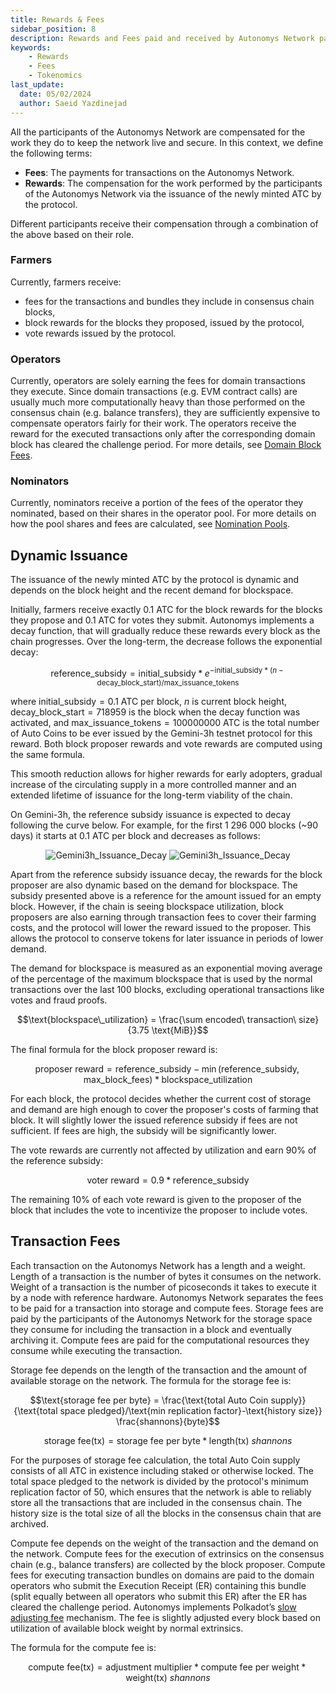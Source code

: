 ```yaml
---
title: Rewards & Fees
sidebar_position: 8
description: Rewards and Fees paid and received by Autonomys Network participants
keywords:
    - Rewards
    - Fees
    - Tokenomics
last_update:
  date: 05/02/2024
  author: Saeid Yazdinejad
---
```


All the participants of the Autonomys Network are compensated for the work they do to keep the network live and secure. In this context, we define the following terms:
- **Fees**: The payments for transactions on the Autonomys Network.
- **Rewards**: The compensation for the work performed by the participants of the Autonomys Network via the issuance of the newly minted ATC by the protocol.

Different participants receive their compensation through a combination of the above based on their role.

### Farmers

Currently, farmers receive: 
- fees for the transactions and bundles they include in consensus chain blocks,
- block rewards for the blocks they proposed, issued by the protocol,
- vote rewards issued by the protocol.

### Operators 

Currently, operators are solely earning the fees for domain transactions they execute. Since domain transactions (e.g. EVM contract calls) are usually much more computationally heavy than those performed on the consensus chain (e.g. balance transfers), they are sufficiently expensive to compensate operators fairly for their work. The operators receive the reward for the executed transactions only after the corresponding domain block has cleared the challenge period. For more details, see [Domain Block Fees](/docs/decex/domains/workflow.md#domain-block-fees).

### Nominators

Currently, nominators receive a portion of the fees of the operator they nominated, based on their shares in the operator pool. For more details on how the pool shares and fees are calculated, see [Nomination Pools](/docs/decex/staking.md#nomination-pools).

## Dynamic Issuance

The issuance of the newly minted ATC by the protocol is dynamic and depends on the block height and the recent demand for blockspace.

Initially, farmers receive exactly 0.1 ATC for the block rewards for the blocks they propose and 0.1 ATC for votes they submit. Autonomys implements a decay function, that will gradually reduce these rewards every block as the chain progresses. Over the long-term, the decrease follows the exponential decay:

$$\text{reference\_subsidy}=\text{initial\_subsidy}*e^{-\text{initial\_subsidy}*(n-\text{decay\_block\_start})/\text{max\_issuance\_tokens}}$$

where $\text{initial\_subsidy}=0.1$ ATC per block, $n$ is current block height, $\text{decay\_block\_start}=718 959$ is the block when the decay function was activated, and $\text{max\_issuance\_tokens}=100 000 000$ ATC is the total number of Auto Coins to be ever issued by the Gemini-3h testnet protocol for this reward. Both block proposer rewards and vote rewards are computed using the same formula.

This smooth reduction allows for higher rewards for early adopters, gradual increase of the circulating supply in a more controlled manner and an extended lifetime of issuance for the long-term viability of the chain.

On Gemini-3h, the reference subsidy issuance is expected to decay following the curve below. For example, for the first 1 296 000 blocks (~90 days) it starts at 0.1 ATC per block and decreases as follows:

<div align="center">
    <img src="/img/Gemini3h_Issuance_Decay-light.svg#gh-light-mode-only" alt="Gemini3h_Issuance_Decay" />
    <img src="/img/Gemini3h_Issuance_Decay-dark.svg#gh-dark-mode-only" alt="Gemini3h_Issuance_Decay" />
</div>

Apart from the reference subsidy issuance decay, the rewards for the block proposer are also dynamic based on the demand for blockspace. The subsidy presented above is a reference for the amount issued for an empty block. However, if the chain is seeing blockspace utilization, block proposers are also earning through transaction fees to cover their farming costs, and the protocol will lower the reward issued to the proposer. This allows the protocol to conserve tokens for later issuance in periods of lower demand. 

The demand for blockspace is measured as an exponential moving average of the percentage of the maximum blockspace that is used by the normal transactions over the last 100 blocks, excluding operational transactions like votes and fraud proofs. 

$$\text{blockspace\_utilization} = \frac{\sum encoded\ transaction\ size}{3.75 \text{MiB}}$$

The final formula for the block proposer reward is:

$$\text{proposer reward}=\text{reference\_subsidy}-\min(\text{reference\_subsidy},\text{max\_block\_fees})*\text{blockspace\_utilization}$$

For each block, the protocol decides whether the current cost of storage and demand are high enough to cover the proposer's costs of farming that block. It will slightly lower the issued reference subsidy if fees are not sufficient. If fees are high, the subsidy will be significantly lower.

The vote rewards are currently not affected by utilization and earn 90% of the reference subsidy:

$$\text{voter reward}=0.9*\text{reference\_subsidy}$$

The remaining 10% of each vote reward is given to the proposer of the block that includes the vote to incentivize the proposer to include votes.

## Transaction Fees

Each transaction on the Autonomys Network has a length and a weight. Length of a transaction is the number of bytes it consumes on the network. Weight of a transaction is the number of picoseconds it takes to execute it by a node with reference hardware.
Autonomys Network separates the fees to be paid for a transaction into storage and compute fees. Storage fees are paid by the participants of the Autonomys Network for the storage space they consume for including the transaction in a block and eventually archiving it. Compute fees are paid for the computational resources they consume while executing the transaction.

Storage fee depends on the length of the transaction and the amount of available storage on the network. The formula for the storage fee is:

$$\text{storage fee per byte}  = \frac{\text{total Auto Coin supply}}{\text{total space pledged}/\text{min replication factor}-\text{history size}} \frac{shannons}{byte}$$ 

$$\text{storage fee} \left(\text{tx}\right) = \text{storage fee per byte}*\text{length(tx)}\ shannons$$

For the purposes of storage fee calculation, the total Auto Coin supply consists of all ATC in existence including staked or otherwise locked. The total space pledged to the network is divided by the protocol's minimum replication factor of 50, which ensures that the network is able to reliably store all the transactions that are included in the consensus chain. The history size is the total size of all the blocks in the consensus chain that are archived.

Compute fee depends on the weight of the transaction and the demand on the network. Compute fees for the execution of extrinsics on the consensus chain (e.g., balance transfers) are collected by the block proposer. 
Compute fees for executing transaction bundles on domains are paid to the domain operators who submit the Execution Receipt (ER) containing this bundle (split equally between all operators who submit this ER) after the ER has cleared the challenge period. Autonomys implements Polkadot’s [slow adjusting fee](https://research.web3.foundation/Polkadot/overview/token-economics#2-slow-adjusting-mechanism) mechanism. The fee is slightly adjusted every block based on utilization of available block weight by normal extrinsics.

The formula for the compute fee is:

$$\text{compute fee} \left(\text{tx}\right) = \text{adjustment multiplier}*\text{compute fee per weight}*\text{weight(tx)}\ shannons$$
